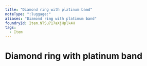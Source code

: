 ```yaml
---
title: "Diamond ring with platinum band"
noteType: ":luggage:"
aliases: "Diamond ring with platinum band"
foundryId: Item.NTSu717aXjHplk4H
tags:
  - Item
---
```


# Diamond ring with platinum band
